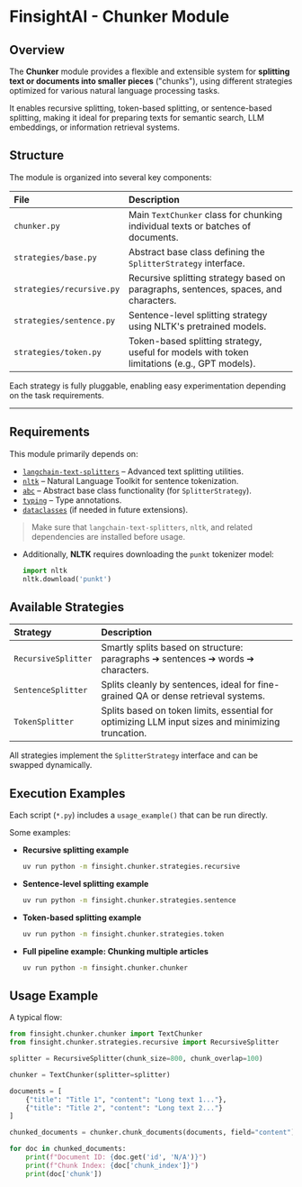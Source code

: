 # **FinsightAI - Chunker Module**

## **Overview**

The **Chunker** module provides a flexible and extensible system for **splitting text or documents into smaller pieces** ("chunks"), using different strategies optimized for various natural language processing tasks.

It enables recursive splitting, token-based splitting, or sentence-based splitting, making it ideal for preparing texts for semantic search, LLM embeddings, or information retrieval systems.

## **Structure**

The module is organized into several key components:

| File                      | Description                                                                                  |
|:--------------------------|:---------------------------------------------------------------------------------------------|
| `chunker.py`              | Main `TextChunker` class for chunking individual texts or batches of documents.              |
| `strategies/base.py`      | Abstract base class defining the `SplitterStrategy` interface.                               |
| `strategies/recursive.py` | Recursive splitting strategy based on paragraphs, sentences, spaces, and characters.         |
| `strategies/sentence.py`  | Sentence-level splitting strategy using NLTK's pretrained models.                            |
| `strategies/token.py`     | Token-based splitting strategy, useful for models with token limitations (e.g., GPT models). |

Each strategy is fully pluggable, enabling easy experimentation depending on the task requirements.

---

## **Requirements**

This module primarily depends on:

- [`langchain-text-splitters`](https://pypi.org/project/langchain-text-splitters/) – Advanced text splitting utilities.
- [`nltk`](https://www.nltk.org/) – Natural Language Toolkit for sentence tokenization.
- [`abc`](https://docs.python.org/3/library/abc.html) – Abstract base class functionality (for `SplitterStrategy`).
- [`typing`](https://docs.python.org/3/library/typing.html) – Type annotations.
- [`dataclasses`](https://docs.python.org/3/library/dataclasses.html) (if needed in future extensions).

> Make sure that `langchain-text-splitters`, `nltk`, and related dependencies are installed before usage.

-  Additionally, **NLTK** requires downloading the `punkt` tokenizer model:

    ```python
    import nltk
    nltk.download('punkt')
    ```

## **Available Strategies**

| Strategy             | Description                                                                                           |
|:---------------------|:------------------------------------------------------------------------------------------------------|
| `RecursiveSplitter`  | Smartly splits based on structure: paragraphs ➔ sentences ➔ words ➔ characters.                      |
| `SentenceSplitter`   | Splits cleanly by sentences, ideal for fine-grained QA or dense retrieval systems.                    |
| `TokenSplitter`      | Splits based on token limits, essential for optimizing LLM input sizes and minimizing truncation.      |

All strategies implement the `SplitterStrategy` interface and can be swapped dynamically.

## **Execution Examples**

Each script (`*.py`) includes a `usage_example()` that can be run directly.

Some examples:

- **Recursive splitting example**

    ```bash
    uv run python -m finsight.chunker.strategies.recursive
    ```

- **Sentence-level splitting example**

    ```bash
    uv run python -m finsight.chunker.strategies.sentence
    ```

- **Token-based splitting example**

    ```bash
    uv run python -m finsight.chunker.strategies.token
    ```

- **Full pipeline example: Chunking multiple articles**

    ```bash
    uv run python -m finsight.chunker.chunker
    ```

## **Usage Example**

A typical flow:

```python
from finsight.chunker.chunker import TextChunker
from finsight.chunker.strategies.recursive import RecursiveSplitter

splitter = RecursiveSplitter(chunk_size=800, chunk_overlap=100)

chunker = TextChunker(splitter=splitter)

documents = [
    {"title": "Title 1", "content": "Long text 1..."},
    {"title": "Title 2", "content": "Long text 2..."}
]

chunked_documents = chunker.chunk_documents(documents, field="content")

for doc in chunked_documents:
    print(f"Document ID: {doc.get('id', 'N/A')}")
    print(f"Chunk Index: {doc['chunk_index']}")
    print(doc['chunk'])

```